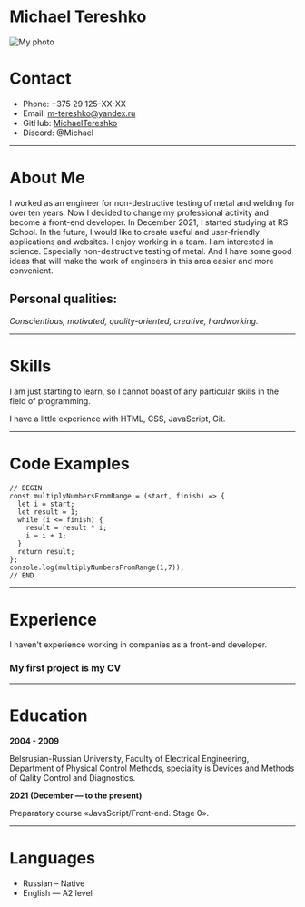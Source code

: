 # **Michael Tereshko**
![My photo](https://c.radikal.ru/c19/2112/b5/027cf6a3cd5b.png)

# Contact
+ Phone: +375 29 125-ХХ-ХХ
+ Email: m-tereshko@yandex.ru
+ GitHub: [MichaelTereshko](https://github.com/MichaelTereshko)
+ Discord: @Michael
******
# About Me
I worked as an engineer for non-destructive testing of metal and welding for over ten years. Now I decided to change my professional activity and become a front-end developer. In December 2021, I started studying at RS School.
In the future, I would like to create useful and user-friendly applications and websites. I enjoy working in a team. I am interested in science. Especially non-destructive testing of metal. And I have some good ideas that will make the work of engineers in this area easier and more convenient.
## Personal qualities:
*Conscientious, motivated, quality-oriented, creative, hardworking.*
*****
# Skills
I am just starting to learn, so I cannot boast of any particular skills in the field of programming.

I have a little experience with HTML, CSS, JavaScript, Git.
*****
# Code Examples
```
// BEGIN
const multiplyNumbersFromRange = (start, finish) => {
  let i = start;
  let result = 1;
  while (i <= finish) {
    result = result * i;
    i = i + 1;
  }
  return result;
};
console.log(multiplyNumbersFromRange(1,7));
// END
```
*****
# Experience
I haven't experience working in companies as a front-end developer.

### My first project is my CV
*****
# Education
**2004 - 2009**

Belsrusian-Russian University, Faculty of Electrical Engineering, Department of Physical Control Methods, speciality is Devices and Methods of Qality Control and Diagnostics.

**2021 (December — to the present)**

Preparatory course «JavaScript/Front-end. Stage 0».
*****
# Languages
- Russian – Native
- English — A2 level


